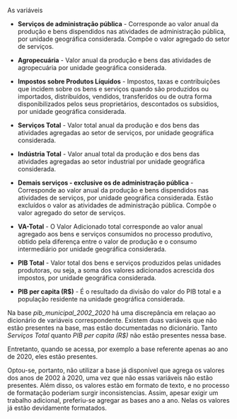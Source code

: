 As variáveis

* **Serviços de administração pública** - Corresponde ao valor anual da produção e bens dispendidos nas atividades de administração pública,  por unidade geográfica considerada. Compõe o valor agregado do setor de serviços.

* **Agropecuária** - Valor anual da produção e bens das atividades de agropecuária por unidade geográfica considerada.
* **Impostos sobre Produtos Líquidos** - Impostos, taxas e contribuições que incidem sobre os bens e serviços quando são produzidos ou importados, distribuídos, vendidos, transferidos ou de outra forma disponibilizados pelos seus proprietários, descontados os subsídios, por unidade geográfica considerada.

* **Serviços Total** - Valor total anual da produção e dos bens das atividades agregadas ao setor de serviços, por unidade geográfica considerada.

* **Indústria Total** - Valor anual total da produção e dos bens das atividades agregadas ao setor industrial por unidade geográfica considerada.

* **Demais serviços - exclusive os de administração pública** - Corresponde ao valor anual da produção e bens dispendidos nas atividades de serviços, por unidade geográfica considerada. Estão excluídos o valor as atividades de administração pública. Compõe o valor agregado do setor de serviços.

* **VA-Total** - O Valor Adicionado total corresponde ao valor anual agregado aos bens e serviços consumidos no processo produtivo, obtido pela diferença entre o valor de produção e o consumo intermediário por unidade geográfica considerada.

* **PIB Total** - Valor total dos bens e serviços produzidos pelas unidades produtoras, ou seja, a soma dos valores adicionados acrescida dos impostos, por unidade geográfica considerada.

* **PIB per capita (R$)** - É o resultado da divisão do valor do PIB total e a população  residente na unidade geográfica considerada.

Na base *pib_municipal_2002_2020* há uma discrepância em relaçao ao dicionário de variáveis correspondente. Existem duas variáveis que não estão presentes na base, mas estão documentadas no dicionário. Tanto *Serviços Total* quanto *PIB per capita (R$)* não estão presentes nessa base.

Entretanto, quando se acessa, por exemplo a base referente apenas ao ano de 2020, eles estão presentes.

Optou-se, portanto, não utilizar a base já disponível que agrega os valores dos anos de 2002 à 2020, uma vez que não essas variáveis não estão presentes. Além disso, os valores estão em formato de texto, e no processo de formatação poderiam surgir inconsistencias. Assim, apesar exigir um trabalho adicional, preferiu-se agregar as bases ano a ano. Nelas os valores já estão devidamente formatados.